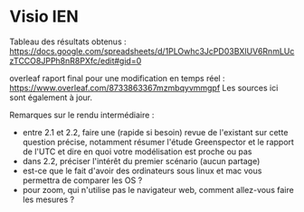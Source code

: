 # Visio IEN

Tableau des résultats obtenus : https://docs.google.com/spreadsheets/d/1PLOwhc3JcPD03BXlUV6RnmLUczTCCO8JPPh8nR8PXfc/edit#gid=0

overleaf raport final pour une modification en temps réel : https://www.overleaf.com/8733863367mzmbqyvmmgpf
Les sources ici sont également à jour.

Remarques sur le rendu intermédiaire :
- entre 2.1 et 2.2, faire une (rapide si besoin) revue de l'existant sur cette question précise, notamment résumer l'étude Greenspector et le rapport de l'UTC et dire en quoi votre modélisation est proche ou pas
- dans 2.2, préciser l'intérêt du premier scénario (aucun partage)
- est-ce que le fait d'avoir des ordinateurs sous linux et mac vous permettra de comparer les OS ?
- pour zoom, qui n'utilise pas le navigateur web, comment allez-vous faire les mesures ?
